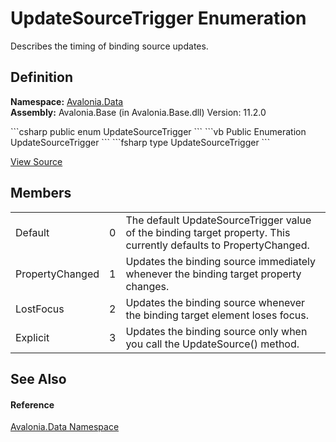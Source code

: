 # UpdateSourceTrigger Enumeration


Describes the timing of binding source updates.



## Definition
**Namespace:** <a href="N_Avalonia_Data">Avalonia.Data</a>  
**Assembly:** Avalonia.Base (in Avalonia.Base.dll) Version: 11.2.0

<Tabs groupId="api-code-preview">
<TabItem value="csharp" label="C#">
```csharp
public enum UpdateSourceTrigger
```
</TabItem>
<TabItem value="vb" label="VB">
```vb
Public Enumeration UpdateSourceTrigger
```
</TabItem>
<TabItem value="fsharp" label="F#">
```fsharp
type UpdateSourceTrigger
```
</TabItem>
</Tabs>



<a href="https://github.com/AvaloniaUI/Avalonia/tree/master/src/Avalonia.Base/Data/UpdateSourceTrigger.cs" title="View the source code">View Source</a>



## Members
<table>
<tr>
<td>Default</td>
<td>0</td>
<td>The default UpdateSourceTrigger value of the binding target property. This currently defaults to PropertyChanged.</td>
</tr>
<tr>
<td>PropertyChanged</td>
<td>1</td>
<td>Updates the binding source immediately whenever the binding target property changes.</td>
</tr>
<tr>
<td>LostFocus</td>
<td>2</td>
<td>Updates the binding source whenever the binding target element loses focus.</td>
</tr>
<tr>
<td>Explicit</td>
<td>3</td>
<td>Updates the binding source only when you call the UpdateSource() method.</td>
</tr>
</table>

## See Also


#### Reference
<a href="N_Avalonia_Data">Avalonia.Data Namespace</a>  

